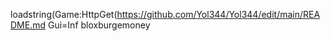 loadstring(Game:HttpGet(https://github.com/Yol344/Yol344/edit/main/README.md
Gui=Inf bloxburgemoney

